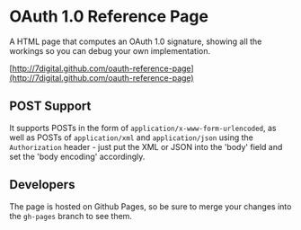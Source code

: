 # OAuth 1.0 Reference Page

A HTML page that computes an OAuth 1.0 signature, showing all the workings so you can debug your own implementation.

[http://7digital.github.com/oauth-reference-page](http://7digital.github.com/oauth-reference-page)

## POST Support

It supports POSTs in the form of `application/x-www-form-urlencoded`, as well as POSTs of `application/xml` and `application/json` using the `Authorization` header - just put the XML or JSON into the 'body' field and set the 'body encoding' accordingly.

## Developers

The page is hosted on Github Pages, so be sure to merge your changes into the `gh-pages` branch to see them.